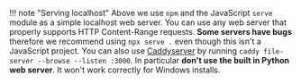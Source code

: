 !!! note "Serving localhost"
    Above we use `npm` and the JavaScript `serve` module as a simple localhost web server. You can use any web server that properly supports
    HTTP Content-Range requests. **Some servers have bugs** therefore we recommend using `npx serve .` even though this isn't a JavaScript project.
    You can also use [Caddyserver](https://caddyserver.com/) by running `caddy file-server --browse --listen :3000`. In particular
    **don't use the built in Python web server**. It won't work correctly for Windows installs.
